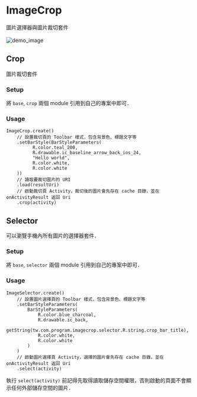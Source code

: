 # ImageCrop
圖片選擇器與圖片裁切套件
</br>
</br>
![demo_image](https://github.com/kmgs4524/ImageCrop/blob/kmgs4524-patch-1/demo/imagecrop.gif)
## Crop
圖片裁切套件
### Setup
將 `base`, `crop` 兩個 module 引用到自己的專案中即可．
### Usage
```
ImageCrop.create()
    // 設置裁切頁的 Toolbar 樣式，包含背景色、標題文字等
    .setBarStyle(BarStyleParameters(
          R.color.teal_200,
          R.drawable.ic_baseline_arrow_back_ios_24,
          "Hello world",
          R.color.white,
          R.color.white
    ))
    // 讀取要裁切圖片的 URI
    .load(resultUri)
    // 啟動裁切頁 Activity，裁切後的圖片會先存在 cache 目錄，並在 onActivityResult 返回 Uri
    .crop(activity)
```
## Selector
可以瀏覽手機內所有圖片的選擇器套件．
### Setup
將 `base`, `selector` 兩個 module 引用到自己的專案中即可．
### Usage
```
ImageSelector.create()
    // 設置圖片選擇頁的 Toolbar 樣式，包含背景色、標題文字等
    .setBarStyleParameters(
        BarStyleParameters(
            R.color.blue_charcoal,
            R.drawable.ic_back,
            getString(tw.com.program.imagecrop.selector.R.string.crop_bar_title),
            R.color.white,
            R.color.white
        )
    )
    // 啟動圖片選擇頁 Activity，選擇的圖片會先存在 cache 目錄，並在 onActivityResult 返回 Uri
    .select(activity)
```
執行 `select(activity)` 前記得先取得讀取儲存空間權限，否則啟動的頁面不會顯示任何外部儲存空間的圖片．
